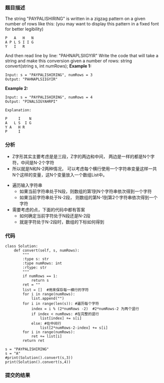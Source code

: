 ### 题目描述
The string "PAYPALISHIRING" is written in a zigzag pattern on a given number of rows like this: (you may want to display this pattern in a fixed font for better legibility)
```
P   A   H   N
A P L S I I G
Y   I   R
```
And then read line by line: "PAHNAPLSIIGYIR"
Write the code that will take a string and make this conversion given a number of rows:
string convert(string s, int numRows);
**Example 1:**
```
Input: s = "PAYPALISHIRING", numRows = 3
Output: "PAHNAPLSIIGYIR"
```
**Example 2:**
```
Input: s = "PAYPALISHIRING", numRows = 4
Output: "PINALSIGYAHRPI"

Explanation:

P     I    N
A   L S  I G
Y A   H R
P     I
```

### 分析
- Z字形其实主要考虑是是三段，Z字的两边和中间， 两边是一样的都是N个字符，中间是N-2个字符
- 所以就是N和N-2两种情况， 可以考虑每个横行使用一个字符串变量这样一共N个这样的变量，这N个变量放入一个数组List中。
+ 遍历输入字符串
    - 如果当前字符串处于N段，则数组的第1到N个字符串依次得到一个字符
    - 如果当前字符串处于N-2段， 则数组的第N-1到第2个字符串依次得到一个字符
+ 需要考虑的点，下面的代码中都有答案
    - 如何确定当前字符处于N段还是N-2段
    - 就是字符处于N-2段时，数组的下标如何得到


### 代码
```
class Solution:
    def convert(self, s, numRows):
        """
        :type s: str
        :type numRows: int
        :rtype: str
        """
        if numRows == 1:
            return s  
        ret = ""
        list = []  #用来保存每一横行的字符
        for i in range(numRows):
            list.append("")
        for i in range(len(s)): #遍历每个字符
            index = i % (2*numRows -2)  #2*numRows-2 为两个竖行
            if index < numRows: #在完整的竖行
                list[index] += s[i]
            else: #在中间行
                list[2*numRows-2-index] += s[i]
        for i in range(numRows):
            ret += list[i]
        return ret

s = "PAYPALISHIRING"
s = "A"
#print(Solution().convert(s,3))
print(Solution().convert(s,4))
```

### 提交的结果

